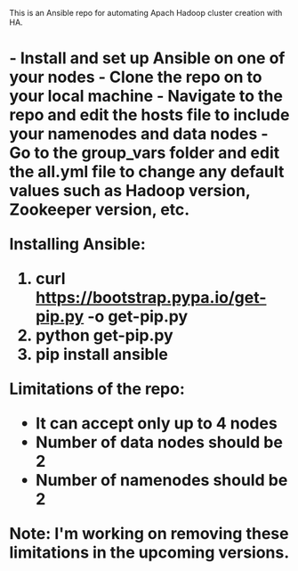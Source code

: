 This is an Ansible repo for automating Apach Hadoop cluster creation with HA.

<h1 Pre-requisities for using this repo: >
 - Install and set up Ansible on one of your nodes
 - Clone the repo on to your local machine
 - Navigate to the repo and edit the hosts file to include your namenodes and data nodes
 - Go to the group_vars folder and edit the all.yml file to change any default values such as Hadoop version, Zookeeper version, etc.

Installing Ansible:
 1. curl https://bootstrap.pypa.io/get-pip.py -o get-pip.py
 2. python get-pip.py
 3. pip install ansible

Limitations of the repo:
- It can accept only up to 4 nodes
- Number of data nodes should be 2
- Number of namenodes should be 2

Note: I'm working on removing these limitations in the upcoming versions.
